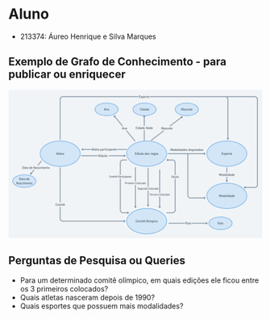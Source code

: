 # Aluno
* 213374: Áureo Henrique e Silva Marques

## Exemplo de Grafo de Conhecimento - para publicar ou enriquecer
![Modelo Lógico de Grafos](images/grafoConhecimento.png)

## Perguntas de Pesquisa ou Queries

* Para um determinado comitê olímpico, em quais edições ele ficou entre os 3 primeiros colocados?
* Quais atletas nasceram depois de 1990?
* Quais esportes que possuem mais modalidades?